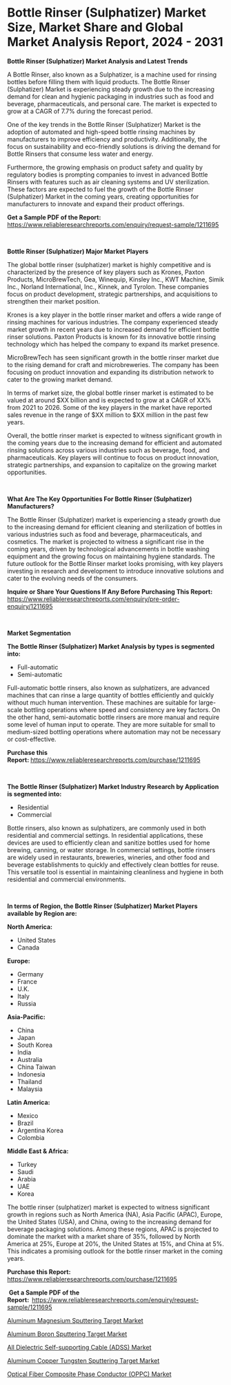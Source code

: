 <p><h1>Bottle Rinser (Sulphatizer) Market Size, Market Share and Global Market Analysis Report, 2024 - 2031</h1></p><p><strong>Bottle Rinser (Sulphatizer) Market Analysis and Latest Trends</strong></p>
<p><p>A Bottle Rinser, also known as a Sulphatizer, is a machine used for rinsing bottles before filling them with liquid products. The Bottle Rinser (Sulphatizer) Market is experiencing steady growth due to the increasing demand for clean and hygienic packaging in industries such as food and beverage, pharmaceuticals, and personal care. The market is expected to grow at a CAGR of 7.7% during the forecast period.</p><p>One of the key trends in the Bottle Rinser (Sulphatizer) Market is the adoption of automated and high-speed bottle rinsing machines by manufacturers to improve efficiency and productivity. Additionally, the focus on sustainability and eco-friendly solutions is driving the demand for Bottle Rinsers that consume less water and energy.</p><p>Furthermore, the growing emphasis on product safety and quality by regulatory bodies is prompting companies to invest in advanced Bottle Rinsers with features such as air cleaning systems and UV sterilization. These factors are expected to fuel the growth of the Bottle Rinser (Sulphatizer) Market in the coming years, creating opportunities for manufacturers to innovate and expand their product offerings.</p></p>
<p><strong>Get a Sample PDF of the Report:&nbsp;</strong> <a href="https://www.reliableresearchreports.com/enquiry/request-sample/1211695">https://www.reliableresearchreports.com/enquiry/request-sample/1211695</a></p>
<p>&nbsp;</p>
<p><strong>Bottle Rinser (Sulphatizer) Major Market Players</strong></p>
<p><p>The global bottle rinser (sulphatizer) market is highly competitive and is characterized by the presence of key players such as Krones, Paxton Products, MicroBrewTech, Gea, Winequip, Kinsley Inc., KWT Machine, Simik Inc., Norland International, Inc., Kinnek, and Tyrolon. These companies focus on product development, strategic partnerships, and acquisitions to strengthen their market position.</p><p>Krones is a key player in the bottle rinser market and offers a wide range of rinsing machines for various industries. The company experienced steady market growth in recent years due to increased demand for efficient bottle rinser solutions. Paxton Products is known for its innovative bottle rinsing technology which has helped the company to expand its market presence. </p><p>MicroBrewTech has seen significant growth in the bottle rinser market due to the rising demand for craft and microbreweries. The company has been focusing on product innovation and expanding its distribution network to cater to the growing market demand. </p><p>In terms of market size, the global bottle rinser market is estimated to be valued at around $XX billion and is expected to grow at a CAGR of XX% from 2021 to 2026. Some of the key players in the market have reported sales revenue in the range of $XX million to $XX million in the past few years.</p><p>Overall, the bottle rinser market is expected to witness significant growth in the coming years due to the increasing demand for efficient and automated rinsing solutions across various industries such as beverage, food, and pharmaceuticals. Key players will continue to focus on product innovation, strategic partnerships, and expansion to capitalize on the growing market opportunities.</p></p>
<p>&nbsp;</p>
<p><strong>What Are The Key Opportunities For Bottle Rinser (Sulphatizer) Manufacturers?</strong></p>
<p><p>The Bottle Rinser (Sulphatizer) market is experiencing a steady growth due to the increasing demand for efficient cleaning and sterilization of bottles in various industries such as food and beverage, pharmaceuticals, and cosmetics. The market is projected to witness a significant rise in the coming years, driven by technological advancements in bottle washing equipment and the growing focus on maintaining hygiene standards. The future outlook for the Bottle Rinser market looks promising, with key players investing in research and development to introduce innovative solutions and cater to the evolving needs of the consumers.</p></p>
<p><strong>Inquire or Share Your Questions If Any Before Purchasing This Report:</strong> <a href="https://www.reliableresearchreports.com/enquiry/pre-order-enquiry/1211695">https://www.reliableresearchreports.com/enquiry/pre-order-enquiry/1211695</a></p>
<p>&nbsp;</p>
<p><strong>Market Segmentation</strong></p>
<p><strong>The Bottle Rinser (Sulphatizer) Market Analysis by types is segmented into:</strong></p>
<p><ul><li>Full-automatic</li><li>Semi-automatic</li></ul></p>
<p><p>Full-automatic bottle rinsers, also known as sulphatizers, are advanced machines that can rinse a large quantity of bottles efficiently and quickly without much human intervention. These machines are suitable for large-scale bottling operations where speed and consistency are key factors. On the other hand, semi-automatic bottle rinsers are more manual and require some level of human input to operate. They are more suitable for small to medium-sized bottling operations where automation may not be necessary or cost-effective.</p></p>
<p><strong>Purchase this Report:&nbsp;</strong><a href="https://www.reliableresearchreports.com/purchase/1211695">https://www.reliableresearchreports.com/purchase/1211695</a></p>
<p>&nbsp;</p>
<p><strong>The Bottle Rinser (Sulphatizer) Market Industry Research by Application is segmented into:</strong></p>
<p><ul><li>Residential</li><li>Commercial</li></ul></p>
<p><p>Bottle rinsers, also known as sulphatizers, are commonly used in both residential and commercial settings. In residential applications, these devices are used to efficiently clean and sanitize bottles used for home brewing, canning, or water storage. In commercial settings, bottle rinsers are widely used in restaurants, breweries, wineries, and other food and beverage establishments to quickly and effectively clean bottles for reuse. This versatile tool is essential in maintaining cleanliness and hygiene in both residential and commercial environments.</p></p>
<p>&nbsp;</p>
<p><strong>In terms of Region, the Bottle Rinser (Sulphatizer) Market Players available by Region are:</strong></p>
<p>
    <p> <strong> North America: </strong>
        <ul>
            <li>United States</li>
            <li>Canada</li>
        </ul>
        </p> 
    <p> <strong> Europe: </strong>
        <ul>
            <li>Germany</li>
            <li>France</li>
            <li>U.K.</li>
            <li>Italy</li>
            <li>Russia</li>
        </ul>
        </p> 
    <p> <strong> Asia-Pacific: </strong>
        <ul>
            <li>China</li>
            <li>Japan</li>
            <li>South Korea</li>
            <li>India</li>
            <li>Australia</li>
            <li>China Taiwan</li>
            <li>Indonesia</li>
            <li>Thailand</li>
            <li>Malaysia</li>
        </ul>
        </p> 
    <p> <strong> Latin America: </strong>
        <ul>
            <li>Mexico</li>
            <li>Brazil</li>
            <li>Argentina Korea</li>
            <li>Colombia</li>
        </ul>
        </p> 
    <p> <strong> Middle East & Africa: </strong>
        <ul>
            <li>Turkey</li>
            <li>Saudi</li>
            <li>Arabia</li>
            <li>UAE</li>
            <li>Korea</li>
        </ul>
    </p>
    </p>
<p><p>The bottle rinser (sulphatizer) market is expected to witness significant growth in regions such as North America (NA), Asia Pacific (APAC), Europe, the United States (USA), and China, owing to the increasing demand for beverage packaging solutions. Among these regions, APAC is projected to dominate the market with a market share of 35%, followed by North America at 25%, Europe at 20%, the United States at 15%, and China at 5%. This indicates a promising outlook for the bottle rinser market in the coming years.</p></p>
<p><strong>Purchase this Report: </strong><a href="https://www.reliableresearchreports.com/purchase/1211695">https://www.reliableresearchreports.com/purchase/1211695</a></p>
<p>&nbsp;<strong>Get a Sample PDF of the Report:&nbsp;&nbsp;</strong><a href="https://www.reliableresearchreports.com/enquiry/request-sample/1211695">https://www.reliableresearchreports.com/enquiry/request-sample/1211695</a></p>
<p><strong></strong></p>
<p><p><a href="https://medium.com/@petrajones35/aluminum-magnesium-sputtering-target-market-the-key-to-successful-business-strategy-forecast-till-86c7d867194c">Aluminum Magnesium Sputtering Target Market</a></p><p><a href="https://medium.com/@bellabbott/aluminum-boron-sputtering-target-market-analysis-and-sze-forecasted-for-period-from-2024-to-2031-fceb7821cb16">Aluminum Boron Sputtering Target Market</a></p><p><a href="https://github.com/luckyshygirl/Market-Research-Report-List-3/blob/main/all-dielectric-self-supporting-cable-adss-market.md">All Dielectric Self-supporting Cable (ADSS) Market</a></p><p><a href="https://medium.com/@petrajones35/aluminum-copper-tungsten-sputtering-target-market-insights-into-market-cagr-market-trends-and-b99a0ecfbd1d">Aluminum Copper Tungsten Sputtering Target Market</a></p><p><a href="https://github.com/vimar16th/Market-Research-Report-List-3/blob/main/optical-fiber-composite-phase-conductor-oppc-market.md">Optical Fiber Composite Phase Conductor (OPPC) Market</a></p></p>